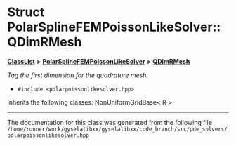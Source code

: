 

# Struct PolarSplineFEMPoissonLikeSolver::QDimRMesh



[**ClassList**](annotated.md) **>** [**PolarSplineFEMPoissonLikeSolver**](classPolarSplineFEMPoissonLikeSolver.md) **>** [**QDimRMesh**](structPolarSplineFEMPoissonLikeSolver_1_1QDimRMesh.md)



_Tag the first dimension for the quadrature mesh._ 

* `#include <polarpoissonlikesolver.hpp>`



Inherits the following classes: NonUniformGridBase< R >































































------------------------------
The documentation for this class was generated from the following file `/home/runner/work/gyselalibxx/gyselalibxx/code_branch/src/pde_solvers/polarpoissonlikesolver.hpp`

